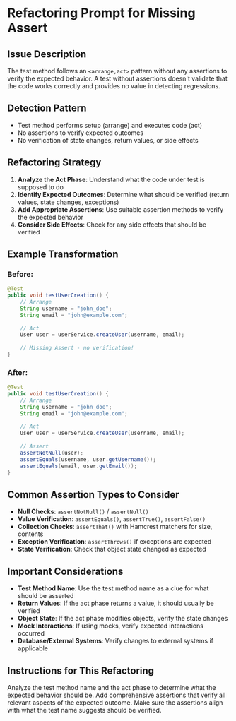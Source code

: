 # Refactoring Prompt for Missing Assert

## Issue Description
The test method follows an `<arrange,act>` pattern without any assertions to verify the expected behavior. A test without assertions doesn't validate that the code works correctly and provides no value in detecting regressions.

## Detection Pattern
- Test method performs setup (arrange) and executes code (act)
- No assertions to verify expected outcomes
- No verification of state changes, return values, or side effects

## Refactoring Strategy
1. **Analyze the Act Phase**: Understand what the code under test is supposed to do
2. **Identify Expected Outcomes**: Determine what should be verified (return values, state changes, exceptions)
3. **Add Appropriate Assertions**: Use suitable assertion methods to verify the expected behavior
4. **Consider Side Effects**: Check for any side effects that should be verified

## Example Transformation

### Before:
```java
@Test
public void testUserCreation() {
    // Arrange
    String username = "john_doe";
    String email = "john@example.com";
    
    // Act
    User user = userService.createUser(username, email);
    
    // Missing Assert - no verification!
}
```

### After:
```java
@Test
public void testUserCreation() {
    // Arrange
    String username = "john_doe";
    String email = "john@example.com";
    
    // Act
    User user = userService.createUser(username, email);
    
    // Assert
    assertNotNull(user);
    assertEquals(username, user.getUsername());
    assertEquals(email, user.getEmail());
}
```

## Common Assertion Types to Consider
- **Null Checks**: `assertNotNull()` / `assertNull()`
- **Value Verification**: `assertEquals()`, `assertTrue()`, `assertFalse()`
- **Collection Checks**: `assertThat()` with Hamcrest matchers for size, contents
- **Exception Verification**: `assertThrows()` if exceptions are expected
- **State Verification**: Check that object state changed as expected

## Important Considerations
- **Test Method Name**: Use the test method name as a clue for what should be asserted
- **Return Values**: If the act phase returns a value, it should usually be verified
- **Object State**: If the act phase modifies objects, verify the state changes
- **Mock Interactions**: If using mocks, verify expected interactions occurred
- **Database/External Systems**: Verify changes to external systems if applicable

## Instructions for This Refactoring
Analyze the test method name and the act phase to determine what the expected behavior should be. Add comprehensive assertions that verify all relevant aspects of the expected outcome. Make sure the assertions align with what the test name suggests should be verified.